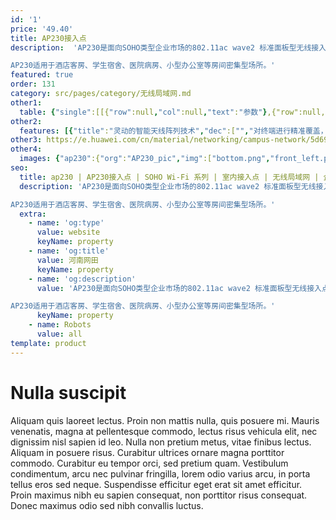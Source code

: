 ```yaml
---
id: '1'
price: '49.40'
title: AP230接入点
description:  'AP230是面向SOHO类型企业市场的802.11ac wave2 标准面板型无线接入点，双射频并发，2.4GHz频段和5GHz频段均支持2x2MIMO，整机速率1.267Gbps。内置智能天线，有效提升信号覆盖范围，增强用户对无线网络的使用体验。

AP230适用于酒店客房、学生宿舍、医院病房、小型办公室等房间密集型场所。'
featured: true
order: 131
category: src/pages/category/无线局域网.md
other1: 
  table: {"single":[[{"row":null,"col":null,"text":"参数"},{"row":null,"col":null,"text":"AP230"}],[{"row":null,"col":null,"text":"尺寸（长×宽×高）"},{"row":null,"col":null,"text":"150mm × 86mm × 32.5mm"}],[{"row":null,"col":null,"text":"电源输入"},{"row":null,"col":null,"text":"DC：45.6V~57V\nPoE供电：满足802.3af/at以太网供电标准"}],[{"row":null,"col":null,"text":"最大功耗"},{"row":null,"col":null,"text":"11.5W（不包含USB输出功耗）\n说明：实际最大功耗遵照不同国家和地区法规而有所不同。"}],[{"row":null,"col":null,"text":"接口"},{"row":null,"col":null,"text":"上行GE×1\n下行GE×4\n直通口RJ45×2\nUSB×1"}],[{"row":null,"col":null,"text":"工作温度"},{"row":null,"col":null,"text":"0℃～+40℃"}],[{"row":null,"col":null,"text":"天线类型"},{"row":null,"col":null,"text":"内置智能天线"}],[{"row":null,"col":null,"text":"可同时在线的用户数量"},{"row":null,"col":null,"text":"≤256"}],[{"row":null,"col":null,"text":"最大发射功率"},{"row":null,"col":null,"text":"2.4G：23dBm（组合功率）\n5G：23dBm（组合功率）\n\n说明：实际发射功率遵照不同国家和地区法规而有所不同。\n"}],[{"row":null,"col":null,"text":"MIMO：空间流"},{"row":null,"col":null,"text":"2×2:2，整机4条流"}],[{"row":null,"col":null,"text":"无线协议"},{"row":null,"col":null,"text":"802.11a/b/g/n/ac/ac wave2"}],[{"row":null,"col":null,"text":"最高速率"},{"row":null,"col":null,"text":"1.267Gbps"}]]}
other2:
  features: [{"title":"灵动的智能天线阵列技术","dec":["","对终端进行精准覆盖，降低干扰，提升信号质量，信号随用户而动",""]},{"title":"丰富的接口","dec":["","提供1个GE上行，4个GE下行接口，2个RJ45电话直通口（兼容RJ11）； 提供USB接口，可用于对外供电，也可用于存储",""]},{"title":"云管理","dec":["","可通过华为云管理平台对AP设备及业务进行管理和运维，节省网络运维成本",""]}]
other3: https://e.huawei.com/cn/material/networking/campus-network/5d6910eced55444b8d3e84ff3193c63c
other4:
  images: {"ap230":{"org":"AP230_pic","img":["bottom.png","front_left.png","front_right.png","front_top.png","rear_top.png","right.png","stand_left.png","stand_right.png","top.png"]}}
seo:
  title: ap230 | AP230接入点 | SOHO Wi-Fi 系列 | 室内接入点 | 无线局域网 | 企业网络
  description: 'AP230是面向SOHO类型企业市场的802.11ac wave2 标准面板型无线接入点，双射频并发，2.4GHz频段和5GHz频段均支持2x2MIMO，整机速率1.267Gbps。内置智能天线，有效提升信号覆盖范围，增强用户对无线网络的使用体验。

AP230适用于酒店客房、学生宿舍、医院病房、小型办公室等房间密集型场所。'
  extra:
    - name: 'og:type'
      value: website
      keyName: property
    - name: 'og:title'
      value: 河南网田
      keyName: property
    - name: 'og:description'
      value: 'AP230是面向SOHO类型企业市场的802.11ac wave2 标准面板型无线接入点，双射频并发，2.4GHz频段和5GHz频段均支持2x2MIMO，整机速率1.267Gbps。内置智能天线，有效提升信号覆盖范围，增强用户对无线网络的使用体验。

AP230适用于酒店客房、学生宿舍、医院病房、小型办公室等房间密集型场所。'
      keyName: property
    - name: Robots
      value: all
template: product
---
```


# Nulla suscipit

Aliquam quis laoreet lectus. Proin non mattis nulla, quis posuere mi. Mauris venenatis, magna at pellentesque commodo, lectus risus vehicula elit, nec dignissim nisl sapien id leo. Nulla non pretium metus, vitae finibus lectus. Aliquam in posuere risus. Curabitur ultrices ornare magna porttitor commodo. Curabitur eu tempor orci, sed pretium quam. Vestibulum condimentum, arcu nec pulvinar fringilla, lorem odio varius arcu, in porta tellus eros sed neque. Suspendisse efficitur eget erat sit amet efficitur. Proin maximus nibh eu sapien consequat, non porttitor risus consequat. Donec maximus odio sed nibh convallis luctus.